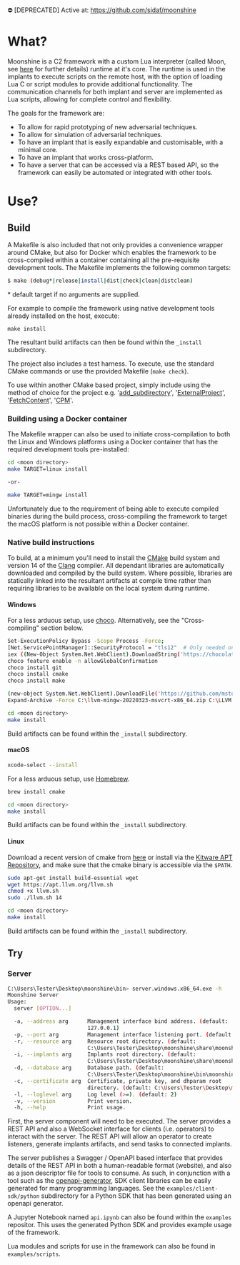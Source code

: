 :no_entry: [DEPRECATED] Active at: https://github.com/sidaf/moonshine


# What?

Moonshine is a C2 framework with a custom Lua interpreter (called Moon, see [here](extern/moon/README.md) for further details) runtime at it's core. The runtime is used in the implants to execute scripts on the remote host, with the option of loading Lua C or script modules to provide additional functionality. The communication channels for both implant and server are implemented as Lua scripts, allowing for complete control and flexibility.

The goals for the framework are:
- To allow for rapid prototyping of new adversarial techniques.
- To allow for simulation of adversarial techniques.
- To have an implant that is easily expandable and customisable, with a minimal core.
- To have an implant that works cross-platform.
- To have a server that can be accessed via a REST based API, so the framework can easily be automated or integrated with other tools.

# Use?

## Build

A Makefile is also included that not only provides a convenience wrapper around CMake, but also for Docker which enables the framework to be cross-compiled within a container containing all the pre-requisite development tools. The Makefile implements the following common targets:

```bash
$ make (debug*|release|install|dist|check|clean|distclean)
```

\* default target if no arguments are supplied.

For example to compile the framework using native development tools already installed on the host, execute:

`make install`

The resultant build artifacts can then be found within the `_install` subdirectory.

The project also includes a test harness. To execute, use the standard CMake commands or use the provided Makefile (`make check`).

To use within another CMake based project, simply include using the method of choice for the project e.g. '[add_subdirectory](https://cmake.org/cmake/help/latest/command/add_subdirectory.html)', '[ExternalProject](https://cmake.org/cmake/help/latest/module/ExternalProject.html)', '[FetchContent](https://cmake.org/cmake/help/latest/module/FetchContent.html)', '[CPM](https://github.com/cpm-cmake/CPM.cmake)'.

### Building using a Docker container

The Makefile wrapper can also be used to initiate cross-compilation to both the Linux and Windows platforms using a Docker container that has the required development tools pre-installed:

```bash
cd <moon directory>
make TARGET=linux install

-or-

make TARGET=mingw install
```

Unfortunately due to the requirement of being able to execute compiled binaries during the build process, cross-compiling the framework to target the macOS platform is not possible within a Docker container.

### Native build instructions

To build, at a minimum you'll need to install the [CMake](https://cmake.org/) build system and version 14 of the [Clang](https://clang.llvm.org/) compiler. All dependant libraries are automatically downloaded and compiled by the build system. Where possible, libraries are statically linked into the resultant artifacts at compile time rather than requiring libraries to be available on the local system during runtime.

#### Windows

For a less arduous setup, use [choco](https://chocolatey.org/). Alternatively, see the "Cross-compiling" section below.

```bash
Set-ExecutionPolicy Bypass -Scope Process -Force;
[Net.ServicePointManager]::SecurityProtocol = "tls12"  # Only needed on Windows < 10
iex ((New-Object System.Net.WebClient).DownloadString('https://chocolatey.org/install.ps1'))
choco feature enable -n allowGlobalConfirmation
choco install git
choco install cmake
choco install make
```

```bash
(new-object System.Net.WebClient).DownloadFile('https://github.com/mstorsjo/llvm-mingw/releases/download/20220323/llvm-mingw-20220323-msvcrt-x86_64.zip','C:\llvm-mingw-20220323-msvcrt-x86_64.zip')
Expand-Archive -Force C:\llvm-mingw-20220323-msvcrt-x86_64.zip C:\LLVM
```

```bash
cd <moon directory>
make install
```

Build artifacts can be found within the `_install` subdirectory.

#### macOS

```bash
xcode-select --install
```

For a less arduous setup, use [Homebrew](https://brew.sh/).

```bash
brew install cmake
```

```bash
cd <moon directory>
make install
```

Build artifacts can be found within the `_install` subdirectory.

#### Linux

Download a recent version of cmake from [here](https://cmake.org/download/) or install via the [Kitware APT Repository](https://apt.kitware.com/), and make sure that the cmake binary is accessible via the `$PATH`.

```bash
sudo apt-get install build-essential wget
wget https://apt.llvm.org/llvm.sh
chmod +x llvm.sh
sudo ./llvm.sh 14
```

```bash
cd <moon directory>
make install
```

Build artifacts can be found within the `_install` subdirectory.

## Try

### Server

```bash
C:\Users\Tester\Desktop\moonshine\bin> server.windows.x86_64.exe -h
Moonshine Server
Usage:
  server [OPTION...]

  -a, --address arg      Management interface bind address. (default:
                         127.0.0.1)
  -p, --port arg         Management interface listening port. (default: 9000)
  -r, --resource arg     Resource root directory. (default:
                         C:\Users\Tester\Desktop\moonshine\share\moonshine\resources)
  -i, --implants arg     Implants root directory. (default:
                         C:\Users\Tester\Desktop\moonshine\share\moonshine\implants)
  -d, --database arg     Database path. (default:
                         C:\Users\Tester\Desktop\moonshine\bin\moonshine.sqlite)
  -c, --certificate arg  Certificate, private key, and dhparam root
                         directory. (default: C:\Users\Tester\Desktop\moonshine\bin)
  -l, --loglevel arg     Log level (>=). (default: 2)
  -v, --version          Print version.
  -h, --help             Print usage.
```

First, the server component will need to be executed. The server provides a REST API and also a WebSocket interface for clients (i.e. operators) to interact with the server. The REST API will allow an operator to create listeners, generate implants artifacts, and send tasks to connected implants.

The server publishes a Swagger / OpenAPI based interface that provides details of the REST API in both a human-readable format (website), and also as a json descriptor file for tools to consume. As such, in conjunction with a tool such as the [openapi-generator](https://github.com/OpenAPITools/openapi-generator), SDK client libraries can be easily generated for many programming languages. See the `examples/client-sdk/python` subdirectory for a Python SDK that has been generated using an openapi generator.

A Jupyter Notebook named `api.ipynb` can also be found within the `examples` repositor.  This uses the generated Python SDK and provides example usage of the framework.

Lua modules and scripts for use in the framework can also be found in `examples/scripts`.

